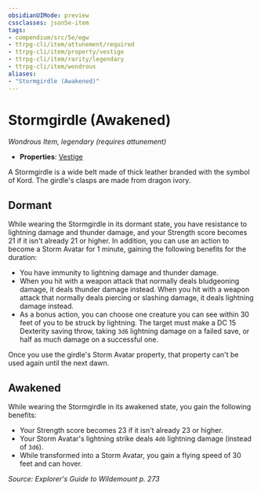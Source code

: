 ```yaml
---
obsidianUIMode: preview
cssclasses: json5e-item
tags:
- compendium/src/5e/egw
- ttrpg-cli/item/attunement/required
- ttrpg-cli/item/property/vestige
- ttrpg-cli/item/rarity/legendary
- ttrpg-cli/item/wondrous
aliases: 
- "Stormgirdle (Awakened)"
---
```

# Stormgirdle (Awakened)
*Wondrous Item, legendary (requires attunement)*  

- **Properties**: [Vestige](/3-Mechanics/CLI/rules/item-properties.md#Vestige)

A Stormgirdle is a wide belt made of thick leather branded with the symbol of Kord. The girdle's clasps are made from dragon ivory.

## Dormant

While wearing the Stormgirdle in its dormant state, you have resistance to lightning damage and thunder damage, and your Strength score becomes 21 if it isn't already 21 or higher. In addition, you can use an action to become a Storm Avatar for 1 minute, gaining the following benefits for the duration:

- You have immunity to lightning damage and thunder damage.  
- When you hit with a weapon attack that normally deals bludgeoning damage, it deals thunder damage instead. When you hit with a weapon attack that normally deals piercing or slashing damage, it deals lightning damage instead.  
- As a bonus action, you can choose one creature you can see within 30 feet of you to be struck by lightning. The target must make a DC 15 Dexterity saving throw, taking `3d6` lightning damage on a failed save, or half as much damage on a successful one.  

Once you use the girdle's Storm Avatar property, that property can't be used again until the next dawn.

## Awakened

While wearing the Stormgirdle in its awakened state, you gain the following benefits:

- Your Strength score becomes 23 if it isn't already 23 or higher.  
- Your Storm Avatar's lightning strike deals `4d6` lightning damage (instead of `3d6`).  
- While transformed into a Storm Avatar, you gain a flying speed of 30 feet and can hover.  

*Source: Explorer's Guide to Wildemount p. 273*